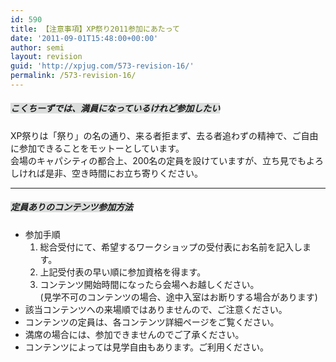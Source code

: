 ```yaml
---
id: 590
title: 【注意事項】XP祭り2011参加にあたって
date: '2011-09-01T15:48:00+00:00'
author: semi
layout: revision
guid: 'http://xpjug.com/573-revision-16/'
permalink: /573-revision-16/
---
```


##### <font style="background-color:#dcdddd">こくちーずでは、満員になっているけれど参加したい</font>

XP祭りは「祭り」の名の通り、来る者拒まず、去る者追わずの精神で、ご自由に参加できることをモットーとしています。  
会場のキャパシティの都合上、200名の定員を設けていますが、立ち見でもよろしければ是非、空き時間にお立ち寄りください。

---

##### <font style="background-color:#dcdddd">定員ありのコンテンツ参加方法</font>

- 参加手順 
    1. 総合受付にて、希望するワークショップの受付表にお名前を記入します。
    2. 上記受付表の早い順に参加資格を得ます。
    3. コンテンツ開始時間になったら会場へお越しください。  
        (見学不可のコンテンツの場合、途中入室はお断りする場合があります)
- 該当コンテンツへの来場順ではありませんので、ご注意ください。
- コンテンツの定員は、各コンテンツ詳細ページをご覧ください。
- 満席の場合には、参加できませんのでご了承ください。
- コンテンツによっては見学自由もあります。ご利用ください。